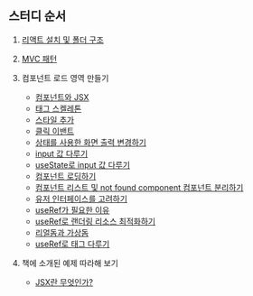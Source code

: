 ## 스터디 순서
1. [리액트 설치 및 폴더 구조](./installReact-FolderStructor.md)
2. [MVC 패턴](./patternOfMVC.md)
3. 컴포넌트 로드 영역 만들기
    - [컴포넌트와 JSX](./componentLoadArea/componentAndJSX.md)
    - [태그 스켈레톤](./componentLoadArea/tagSkeleton.md)
    - [스타일 추가](./componentLoadArea/styleInJSX.md)
    - [클릭 이밴트](./componentLoadArea/event.md)
    - [상태를 사용한 화면 출력 변경하기](./componentLoadArea/useState.md)
    - [input 값 다루기](./componentLoadArea/input.md)
    - [useState로 input 값 다루기](./componentLoadArea/inputWithUseState.md)
    - [컴포넌트 로딩하기](./componentLoadArea/loadComponent.md)
    - [컴포넌트 리스트 및 not found component 컴포넌트 분리하기](./componentLoadArea/codeSeparation.md)
    - [유저 인터페이스를 고려하기](./componentLoadArea/consideringUserInterface.md)
    - [useRef가 필요한 이유](./componentLoadArea/whyNeedUseRef.md)
    - [useRef로 랜더링 리소스 최적화하기](./componentLoadArea/renderingOptimizationWithUseRef.md)
    - [리얼돔과 가상돔](./componentLoadArea/realDomAndVirtualDom.md)
    - [useRef로 태그 다루기](./componentLoadArea/inputWithoutSaving.md)

4. 책에 소개된 예제 따라해 보기
    - [JSX란 무엇인가?](./bookExamples/jsx.md)